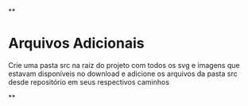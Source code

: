 **

# Arquivos Adicionais

Crie uma pasta src na raiz do projeto com todos os svg e imagens que estavam disponíveis no download e adicione os arquivos da pasta src desde repositório em seus respectivos caminhos

**